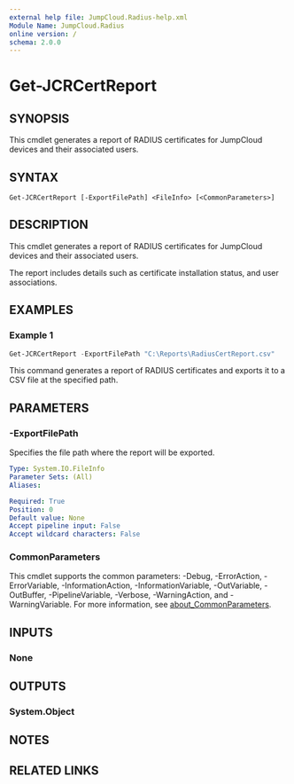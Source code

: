 ```yaml
---
external help file: JumpCloud.Radius-help.xml
Module Name: JumpCloud.Radius
online version: /
schema: 2.0.0
---
```


# Get-JCRCertReport

## SYNOPSIS

This cmdlet generates a report of RADIUS certificates for JumpCloud devices and their associated users.

## SYNTAX

```
Get-JCRCertReport [-ExportFilePath] <FileInfo> [<CommonParameters>]
```

## DESCRIPTION

This cmdlet generates a report of RADIUS certificates for JumpCloud devices and their associated users.

The report includes details such as certificate installation status, and user associations.

## EXAMPLES

### Example 1

```powershell
Get-JCRCertReport -ExportFilePath "C:\Reports\RadiusCertReport.csv"
```

This command generates a report of RADIUS certificates and exports it to a CSV file at the specified path.

## PARAMETERS

### -ExportFilePath

Specifies the file path where the report will be exported.

```yaml
Type: System.IO.FileInfo
Parameter Sets: (All)
Aliases:

Required: True
Position: 0
Default value: None
Accept pipeline input: False
Accept wildcard characters: False
```

### CommonParameters

This cmdlet supports the common parameters: -Debug, -ErrorAction, -ErrorVariable, -InformationAction, -InformationVariable, -OutVariable, -OutBuffer, -PipelineVariable, -Verbose, -WarningAction, and -WarningVariable. For more information, see [about_CommonParameters](http://go.microsoft.com/fwlink/?LinkID=113216).

## INPUTS

### None

## OUTPUTS

### System.Object

## NOTES

## RELATED LINKS
